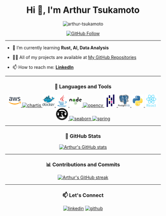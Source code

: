 <h1 align="center">Hi 👋, I'm Arthur Tsukamoto</h1>

<p align="center">
  <img src="https://komarev.com/ghpvc/?username=ArthurTsuka&label=Profile%20views&color=0e75b6&style=flat" alt="arthur-tsukamoto" />
</p>

<p align="center">
  <a href="https://github.com/arthur-tsukamoto?tab=repositories" target="_blank">
    <img src="https://img.shields.io/github/followers/ArthurTsuka?label=Follow%20me&style=social" alt="GitHub Follow">
  </a>
</p>

---

- 🌱 I’m currently learning **Rust, AI, Data Analysis**

- 👨‍💻 All of my projects are available at [My GitHub Repositories](https://github.com/arthur-tsukamoto?tab=repositories)

- 📫 How to reach me: **[LinkedIn](https://www.linkedin.com/in/arthur-tsukamoto/)**

---

<h3 align="center">🔧 Languages and Tools</h3>

<p align="center"> 
  <a href="https://aws.amazon.com" target="_blank" rel="noreferrer"> 
    <img src="https://raw.githubusercontent.com/devicons/devicon/master/icons/amazonwebservices/amazonwebservices-original-wordmark.svg" alt="aws" width="40" height="40"/> 
  </a> 
  <a href="https://www.chartjs.org" target="_blank" rel="noreferrer"> 
    <img src="https://www.chartjs.org/media/logo-title.svg" alt="chartjs" width="40" height="40"/> 
  </a> 
  <a href="https://www.docker.com/" target="_blank" rel="noreferrer"> 
    <img src="https://raw.githubusercontent.com/devicons/devicon/master/icons/docker/docker-original-wordmark.svg" alt="docker" width="40" height="40"/> 
  </a> 
  <a href="https://www.java.com" target="_blank" rel="noreferrer"> 
    <img src="https://raw.githubusercontent.com/devicons/devicon/master/icons/java/java-original.svg" alt="java" width="40" height="40"/> 
  </a> 
  <a href="https://nodejs.org" target="_blank" rel="noreferrer"> 
    <img src="https://raw.githubusercontent.com/devicons/devicon/master/icons/nodejs/nodejs-original-wordmark.svg" alt="nodejs" width="40" height="40"/> 
  </a> 
  <a href="https://opencv.org/" target="_blank" rel="noreferrer"> 
    <img src="https://www.vectorlogo.zone/logos/opencv/opencv-icon.svg" alt="opencv" width="40" height="40"/> 
  </a> 
  <a href="https://pandas.pydata.org/" target="_blank" rel="noreferrer"> 
    <img src="https://raw.githubusercontent.com/devicons/devicon/2ae2a900d2f041da66e950e4d48052658d850630/icons/pandas/pandas-original.svg" alt="pandas" width="40" height="40"/> 
  </a> 
  <a href="https://www.postgresql.org" target="_blank" rel="noreferrer"> 
    <img src="https://raw.githubusercontent.com/devicons/devicon/master/icons/postgresql/postgresql-original-wordmark.svg" alt="postgresql" width="40" height="40"/> 
  </a> 
  <a href="https://www.python.org" target="_blank" rel="noreferrer"> 
    <img src="https://raw.githubusercontent.com/devicons/devicon/master/icons/python/python-original.svg" alt="python" width="40" height="40"/> 
  </a> 
  <a href="https://reactjs.org/" target="_blank" rel="noreferrer"> 
    <img src="https://raw.githubusercontent.com/devicons/devicon/master/icons/react/react-original-wordmark.svg" alt="react" width="40" height="40"/> 
  </a> 
  <a href="https://www.rust-lang.org" target="_blank" rel="noreferrer"> 
    <img src="https://raw.githubusercontent.com/devicons/devicon/master/icons/rust/rust-plain.svg" alt="rust" width="40" height="40"/> 
  </a> 
  <a href="https://seaborn.pydata.org/" target="_blank" rel="noreferrer"> 
    <img src="https://seaborn.pydata.org/_images/logo-mark-lightbg.svg" alt="seaborn" width="40" height="40"/> 
  </a> 
  <a href="https://spring.io/" target="_blank" rel="noreferrer"> 
    <img src="https://www.vectorlogo.zone/logos/springio/springio-icon.svg" alt="spring" width="40" height="40"/> 
  </a> 
</p>

---

<h3 align="center">📝 GitHub Stats</h3>

<p align="center">
  <a href="https://github.com/arthur-tsukamoto">
    <img src="https://github-readme-stats.vercel.app/api?username=ArthurTsuka&show_icons=true&theme=dark" alt="Arthur's GitHub stats" />
  </a>
</p>

---

<h3 align="center">📊 Contributions and Commits</h3>

<p align="center">
  <a href="https://github.com/arthur-tsukamoto">
    <img src="https://github-readme-streak-stats.herokuapp.com/?user=ArthurTsuka&theme=dark" alt="Arthur's GitHub streak" />
  </a>
</p>

---

<h3 align="center">📫 Let's Connect</h3>

<p align="center">
  <a href="https://www.linkedin.com/in/arthur-tsukamoto/" target="blank"><img align="center" src="https://cdn-icons-png.flaticon.com/512/174/174857.png" alt="linkedin" height="30" width="30" /></a>
  <a href="https://github.com/ArthurTsuka" target="blank"><img align="center" src="https://cdn-icons-png.flaticon.com/512/25/25231.png" alt="github" height="30" width="30" /></a>
</p>


